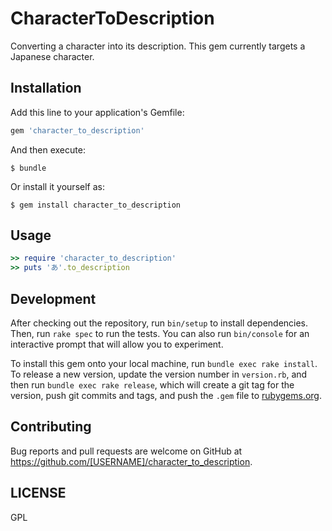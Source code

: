 # CharacterToDescription

Converting a character into its description.
This gem currently targets a Japanese character.

## Installation

Add this line to your application's Gemfile:

```ruby
gem 'character_to_description'
```

And then execute:

    $ bundle

Or install it yourself as:

    $ gem install character_to_description

## Usage

```ruby
>> require 'character_to_description'
>> puts 'あ'.to_description
```

## Development

After checking out the repository, run `bin/setup` to install dependencies. Then, run `rake spec` to run the tests. You can also run `bin/console` for an interactive prompt that will allow you to experiment.

To install this gem onto your local machine, run `bundle exec rake install`. To release a new version, update the version number in `version.rb`, and then run `bundle exec rake release`, which will create a git tag for the version, push git commits and tags, and push the `.gem` file to [rubygems.org](https://rubygems.org).

## Contributing

Bug reports and pull requests are welcome on GitHub at https://github.com/[USERNAME]/character_to_description.

## LICENSE

GPL
